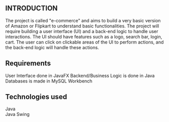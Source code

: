 ## INTRODUCTION

The project is called "e-commerce" and aims to build a very basic version of Amazon or Flipkart to understand basic functionalities.
The project will require building a user interface (UI) and a back-end logic to handle user interactions.
The UI should have features such as a logo, search bar, login, cart.
The user can click on clickable areas of the UI to perform actions, and the back-end logic will handle these actions.

## Requirements

User Interface done in JavaFX
Backend/Business Logic is done in Java
Databases is made in MySQL Workbench

## Technologies used

Java   
Java Swing
